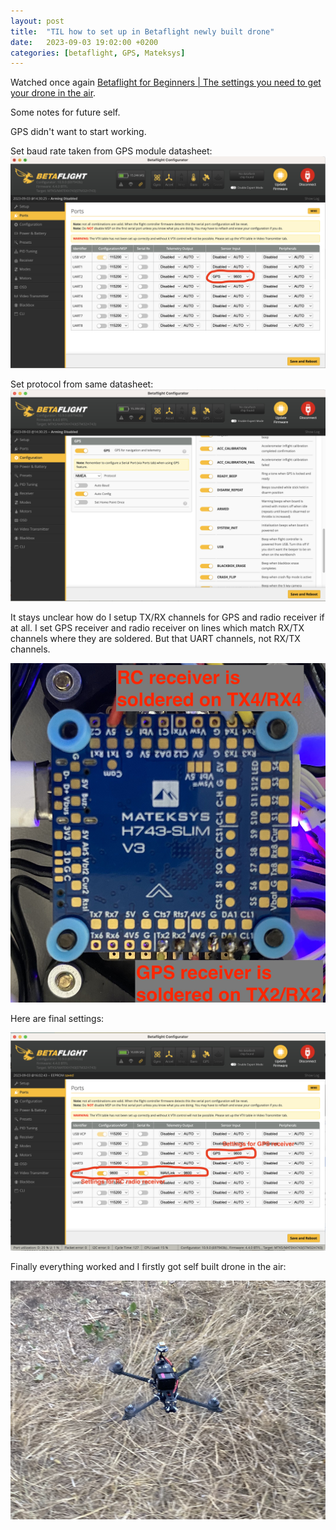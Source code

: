 ```yaml
---
layout: post
title:  "TIL how to set up in Betaflight newly built drone"
date:   2023-09-03 19:02:00 +0200
categories: [betaflight, GPS, Mateksys]
---
```

Watched once again [Betaflight for Beginners \| The settings you need to get your drone in the air](https://www.youtube.com/watch?v=iEo19JtVe1U).

Some notes for future self.

GPS didn't want to start working. 

Set baud rate taken from GPS module datasheet:
!["Set baud rate taken from GPS module datasheet"](/assets/images/Screenshot%202023-09-03%20at%2014.31.00%20betaflight%20configurator.png "Set baud rate taken from GPS module datasheet")

Set protocol from same datasheet:
![Set protocol from GPS module datasheet](/assets/images/Screenshot%202023-09-03%20at%2014.31.31%20betaflight%20configurator.png "Set protocol from GPS module datasheet")

It stays unclear how do I setup TX/RX channels for GPS and radio receiver if at all. I set GPS receiver and radio receiver on lines which match RX/TX channels where they are soldered. But that UART channels, not RX/TX channels.

![GPS receiver is soldered to RX/TX](/assets/images/IMG_9301%20matek%20flight%20controller.jpeg "GPS receiver is soldered to TX2/RX2")

Here are final settings:

![Final settings](/assets/images/Screenshot%202023-09-03%20at%2016.03.04%20betaflight%20configurator.png "Final settings")

Finally everything worked and I firstly got self built drone in the air:

![Self built drone in the air](/assets/images/IMG_9304%20the%20first%20fpv%20flying.jpeg "Self built drone in the air")
